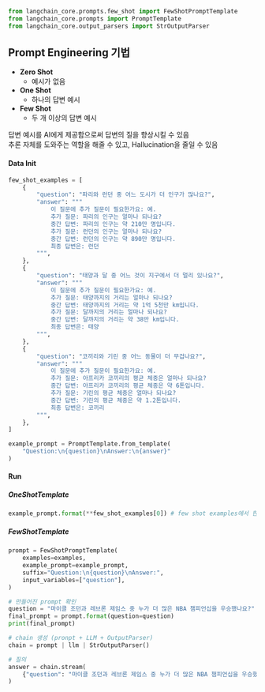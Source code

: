 ```python
from langchain_core.prompts.few_shot import FewShotPromptTemplate
from langchain_core.prompts import PromptTemplate
from langchain_core.output_parsers import StrOutputParser
```

## Prompt Engineering 기법

- **Zero Shot**
  - 예시가 없음
- **One Shot** 
  - 하나의 답변 예시
- **Few Shot** 
  - 두 개 이상의 답변 예시

답변 예시를 AI에게 제공함으로써 답변의 질을 향상시킬 수 있음  
추론 자체를 도와주는 역할을 해줄 수 있고, Hallucination을 줄일 수 있음


#### Data Init
```python
few_shot_examples = [
    {
        "question": "파리와 런던 중 어느 도시가 더 인구가 많나요?",
        "answer": """
            이 질문에 추가 질문이 필요한가요: 예.
            추가 질문: 파리의 인구는 얼마나 되나요?
            중간 답변: 파리의 인구는 약 210만 명입니다.
            추가 질문: 런던의 인구는 얼마나 되나요?
            중간 답변: 런던의 인구는 약 890만 명입니다.
            최종 답변은: 런던
        """,
    },
    {
        "question": "태양과 달 중 어느 것이 지구에서 더 멀리 있나요?",
        "answer": """
            이 질문에 추가 질문이 필요한가요: 예.
            추가 질문: 태양까지의 거리는 얼마나 되나요?
            중간 답변: 태양까지의 거리는 약 1억 5천만 km입니다.
            추가 질문: 달까지의 거리는 얼마나 되나요?
            중간 답변: 달까지의 거리는 약 38만 km입니다.
            최종 답변은: 태양
        """,
    },
    {
        "question": "코끼리와 기린 중 어느 동물이 더 무겁나요?",
        "answer": """
            이 질문에 추가 질문이 필요한가요: 예.
            추가 질문: 아프리카 코끼리의 평균 체중은 얼마나 되나요?
            중간 답변: 아프리카 코끼리의 평균 체중은 약 6톤입니다.
            추가 질문: 기린의 평균 체중은 얼마나 되나요?
            중간 답변: 기린의 평균 체중은 약 1.2톤입니다.
            최종 답변은: 코끼리
        """,
    },
]

example_prompt = PromptTemplate.from_template(
    "Question:\n{question}\nAnswer:\n{answer}"
)
```

#### Run
##### OneShotTemplate
```Python
example_prompt.format(**few_shot_examples[0]) # few shot examples에서 한 개만 추출
```
##### FewShotTemplate
```Python
prompt = FewShotPromptTemplate(
    examples=examples,
    example_prompt=example_prompt,
    suffix="Question:\n{question}\nAnswer:",
    input_variables=["question"],
)

# 만들어진 prompt 확인
question = "마이클 조던과 레브론 제임스 중 누가 더 많은 NBA 챔피언십을 우승했나요?"
final_prompt = prompt.format(question=question)
print(final_prompt)

# chain 생성 (pronpt + LLM + OutputParser)
chain = prompt | llm | StrOutputParser()

# 질의
answer = chain.stream(
    {"question": "마이클 조던과 레브론 제임스 중 누가 더 많은 NBA 챔피언십을 우승했나요?"}
)
```